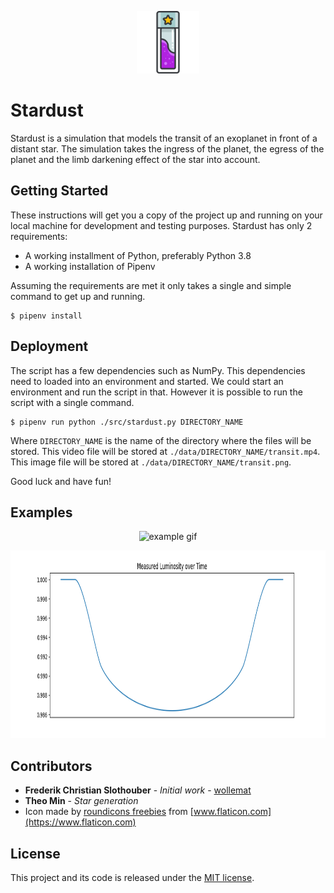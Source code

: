 
<p align="center"> <img src="./icon.png" alt="icon" width="100" height="100" /> </p>

# Stardust

Stardust is a simulation that models the transit of an exoplanet in front of a distant star. The simulation takes the ingress of the planet, the egress of the planet and the limb darkening effect of the star into account.

## Getting Started

These instructions will get you a copy of the project up and running on your local machine for development and 
testing purposes. Stardust has only 2 requirements:

* A working installment of Python, preferably Python 3.8
* A working installation of Pipenv

Assuming the requirements are met it only takes a single and simple command to get up and running.

```
$ pipenv install
```

## Deployment

The script has a few dependencies such as NumPy. This dependencies need to loaded into an environment and started. We could start an environment and run the script in that. However it is possible to run the script with a single command.

```
$ pipenv run python ./src/stardust.py DIRECTORY_NAME
```

Where `DIRECTORY_NAME` is the name of the directory where the files will be stored. This video file will be stored at `./data/DIRECTORY_NAME/transit.mp4`. This image file will be stored at `./data/DIRECTORY_NAME/transit.png`. 

Good luck and have fun!

## Examples

<p align="center"> <img src="https://media.giphy.com/media/cPZRvSC7omXoUMAPD4/giphy.gif" alt="example gif" width="512" height="512" /> </p>

<p align="center"> <img src="./transit.png" alt="example transit" height="300" /> </p>

## Contributors

* **Frederik Christian Slothouber** - *Initial work* - [wollemat](https://github.com/wollemat)
* **Theo Min** - *Star generation*
* Icon made by [roundicons freebies](https://www.flaticon.com/authors/roundicons-freebies) from [www.flaticon.com](https://www.flaticon.com)

## License

This project and its code is released under the [MIT license](LICENSE.txt).

